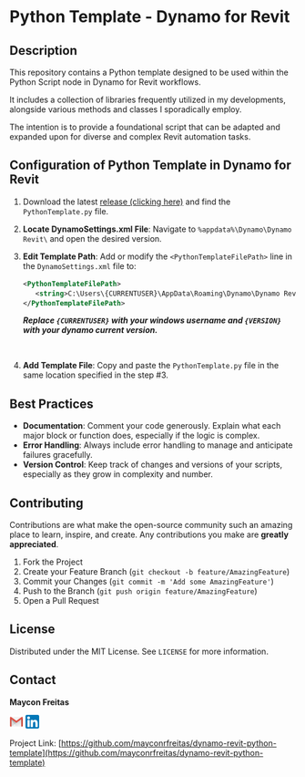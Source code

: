 # Python Template - Dynamo for Revit

## Description
This repository contains a Python template designed to be used within the Python Script node in Dynamo for Revit workflows.

It includes a collection of libraries frequently utilized in my developments, alongside various methods and classes I sporadically employ. 

The intention is to provide a foundational script that can be adapted and expanded upon for diverse and complex Revit automation tasks.

## Configuration of Python Template in Dynamo for Revit

1. Download the latest [release (clicking here)](https://github.com/mayconrfreitas/dynamo-revit-python-template/releases) and find the `PythonTemplate.py` file.
2. **Locate DynamoSettings.xml File**: Navigate to `%appdata%\Dynamo\Dynamo Revit\` and open the desired version. 
3. **Edit Template Path**: Add or modify the `<PythonTemplateFilePath>` line in the `DynamoSettings.xml` file to:
   ```xml
   <PythonTemplateFilePath>
      <string>C:\Users\{CURRENTUSER}\AppData\Roaming\Dynamo\Dynamo Revit\{VERSION}\PythonTemplate.py</string>
   </PythonTemplateFilePath>
   ```


	***Replace `{CURRENTUSER}` with your windows username and `{VERSION}` with your dynamo current version.***

<br>

4. **Add Template File**: Copy and paste the `PythonTemplate.py` file in the same location specified in the step #3.

## Best Practices
- **Documentation**: Comment your code generously. Explain what each major block or function does, especially if the logic is complex.
- **Error Handling**: Always include error handling to manage and anticipate failures gracefully.
- **Version Control**: Keep track of changes and versions of your scripts, especially as they grow in complexity and number.

## Contributing
Contributions are what make the open-source community such an amazing place to learn, inspire, and create. Any contributions you make are **greatly appreciated**.

1. Fork the Project
2. Create your Feature Branch (`git checkout -b feature/AmazingFeature`)
3. Commit your Changes (`git commit -m 'Add some AmazingFeature'`)
4. Push to the Branch (`git push origin feature/AmazingFeature`)
5. Open a Pull Request

## License
Distributed under the MIT License. See `LICENSE` for more information.

## Contact
**Maycon Freitas** 

[![Email](/resources/gmail.png)](mailto:maycon.freitas@aecoder.com.br) 
[![LinkedIn](/resources/linkedin.png)](https://www.linkedin.com/in/maycon-freitas/)


Project Link: [https://github.com/mayconrfreitas/dynamo-revit-python-template](https://github.com/mayconrfreitas/dynamo-revit-python-template)
